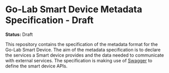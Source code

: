 Go-Lab Smart Device Metadata Specification - Draft
==================================================

**Status:** Draft

This repository contains the specification of the metadata format for the Go-Lab Smart Device. The
aim of the metadata specification is to declare the services a Smart device provides and the data
needed to communicate with external services. The specification is making use of [Swagger](https://github.com/wordnik/swagger-spec/blob/master/versions/1.2.md#512-resource-object)
to define the smart device APIs.

